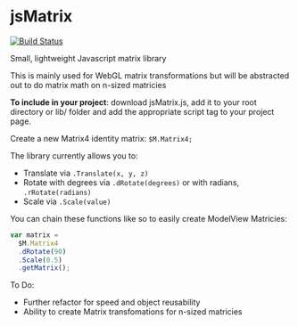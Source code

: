 # jsMatrix
[![Build Status](https://travis-ci.org/halojedi20/jsMatrix.svg?branch=master)](https://travis-ci.org/halojedi20/jsMatrix)

Small, lightweight Javascript matrix library

This is mainly used for WebGL matrix transformations but will be abstracted out to do matrix math on n-sized matricies

**To include in your project**: download jsMatrix.js, add it to your root directory or lib/ folder and add the appropriate script tag to your project page.

Create a new Matrix4 identity matrix: `$M.Matrix4;`

The library currently allows you to:
  - Translate via `.Translate(x, y, z)`
  - Rotate with degrees via `.dRotate(degrees)` or with radians, `.rRotate(radians)`
  - Scale via `.Scale(value)`

You can chain these functions like so to easily create ModelView Matricies:
  ```js
  var matrix = 
    $M.Matrix4
    .dRotate(90)
    .Scale(0.5)
    .getMatrix();
```

To Do:
  - Further refactor for speed and object reusability
  - Ability to create Matrix transfomations for n-sized matricies
